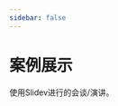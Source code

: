 ```yaml
---
sidebar: false
---
```


# 案例展示

使用Slidev进行的会谈/演讲。

<!-- Edit in ./docs/.vitepress/showcases.ts -->
<ShowCases />
